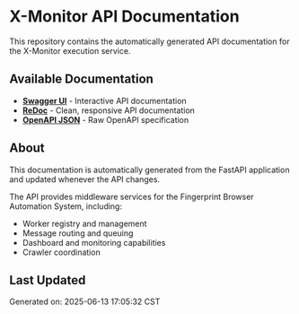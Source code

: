 # X-Monitor API Documentation

This repository contains the automatically generated API documentation for the X-Monitor execution service.

## Available Documentation

- **[Swagger UI](https://m0ss101.github.io/x-monitor-api-docs/)** - Interactive API documentation
- **[ReDoc](https://m0ss101.github.io/x-monitor-api-docs/redoc.html)** - Clean, responsive API documentation
- **[OpenAPI JSON](https://m0ss101.github.io/x-monitor-api-docs/openapi.json)** - Raw OpenAPI specification

## About

This documentation is automatically generated from the FastAPI application and updated whenever the API changes.

The API provides middleware services for the Fingerprint Browser Automation System, including:
- Worker registry and management
- Message routing and queuing
- Dashboard and monitoring capabilities
- Crawler coordination

## Last Updated

Generated on: 2025-06-13 17:05:32 CST
